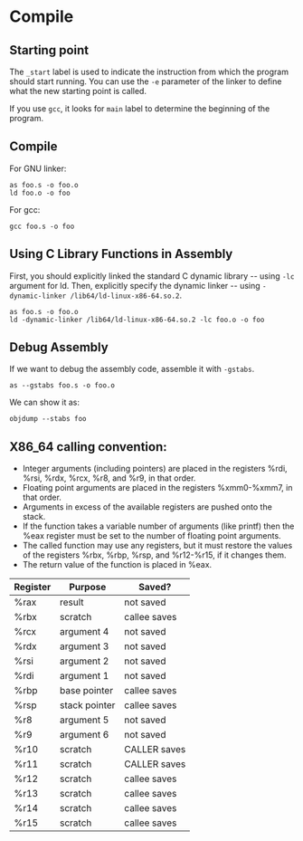 Compile
=====

## Starting point

The `_start` label is used to indicate the instruction from which the
program should start running. You can use the `-e` parameter of the linker
to define what the new starting point is called.

If you use `gcc`, it looks for `main` label to determine the beginning
of the program.

## Compile

For GNU linker:

```shell
as foo.s -o foo.o
ld foo.o -o foo
```

For gcc:

```shell
gcc foo.s -o foo
```

## Using C Library Functions in Assembly

First, you should explicitly linked the standard C dynamic library -- using
`-lc` argument for ld. Then, explicitly specify the dynamic linker -- using
`-dynamic-linker /lib64/ld-linux-x86-64.so.2`.

```shell
as foo.s -o foo.o
ld -dynamic-linker /lib64/ld-linux-x86-64.so.2 -lc foo.o -o foo 
```

## Debug Assembly

If we want to debug the assembly code, assemble it with `-gstabs`.

```shell
as --gstabs foo.s -o foo.o
```

We can show it as:

```shell
objdump --stabs foo
```

## X86\_64 calling convention:

- Integer arguments (including pointers) are placed in the registers
  %rdi, %rsi, %rdx, %rcx, %r8, and %r9, in that order.
- Floating point arguments are placed in the registers %xmm0-%xmm7,
  in that order.
- Arguments in excess of the available registers are pushed onto the stack.
- If the function takes a variable number of arguments (like printf) then
  the %eax register must be set to the number of floating point arguments.
- The called function may use any registers, but it must restore the values
  of the registers %rbx, %rbp, %rsp, and %r12-%r15, if it changes them.
- The return value of the function is placed in %eax.

Register | Purpose       | Saved?
---      | ---           | ---
%rax     | result        | not saved
%rbx     | scratch       | callee saves
%rcx     | argument 4    | not saved
%rdx     | argument 3    | not saved
%rsi     | argument 2    | not saved
%rdi     | argument 1    | not saved
%rbp     | base pointer  | callee saves
%rsp     | stack pointer | callee saves
%r8      | argument 5    | not saved
%r9      | argument 6    | not saved
%r10     | scratch       | CALLER saves
%r11     | scratch       | CALLER saves
%r12     | scratch       | callee saves
%r13     | scratch       | callee saves
%r14     | scratch       | callee saves
%r15     | scratch       | callee saves



